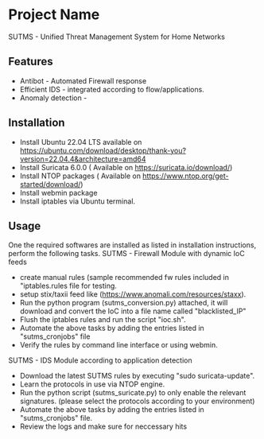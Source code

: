 # Project Name
SUTMS - Unified Threat Management System for Home Networks

## Features

- Antibot - Automated Firewall response
- Efficient IDS - integrated according to flow/applications.
- Anomaly detection - 

## Installation

- Install Ubuntu 22.04 LTS available on https://ubuntu.com/download/desktop/thank-you?version=22.04.4&architecture=amd64
- Install Suricata 6.0.0 ( Available on https://suricata.io/download/)
- Install NTOP packages ( Available on https://www.ntop.org/get-started/download/)
- Install webmin package
- Install iptables via Ubuntu terminal.

## Usage
One the required softwares are installed as listed in installation instructions, perform the following tasks.
SUTMS - Firewall Module with dynamic IoC feeds
- create manual rules (sample recommended fw rules included in "iptables.rules file for testing.
- setup stix/taxii feed like (https://www.anomali.com/resources/staxx).
- Run the python program (sutms_conversion.py) attached, it will download and convert the IoC into a file name called "blacklisted_IP"
- Flush the iptables rules and run the script "ioc.sh".
- Automate the above tasks by adding the entries listed in "sutms_cronjobs" file
- Verify the rules by command line interface or using webmin. 
  
SUTMS - IDS Module according to application detection
- Download the latest SUTMS rules by executing "sudo suricata-update".
- Learn the protocols in use via NTOP engine.
- Run the python script (sutms_suricate.py) to only enable the relevant signatures. (please select the protocols according to your environment)
- Automate the above tasks by adding the entries listed in "sutms_cronjobs" file.
- Review the logs and make sure for neccessary hits




